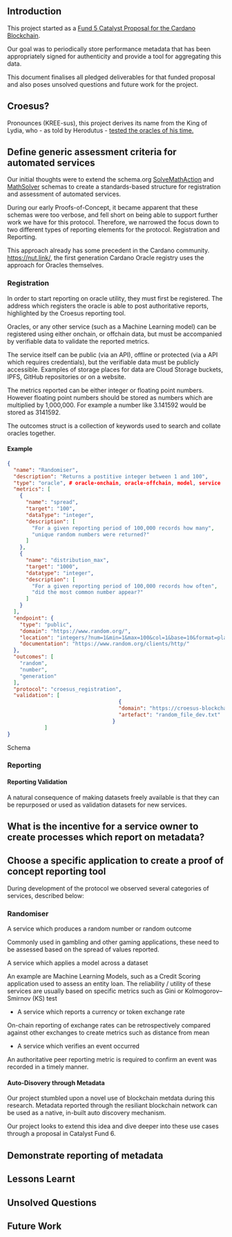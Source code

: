 ## Introduction

This project started as a [Fund 5 Catalyst Proposal for the Cardano Blockchain](https://cardano.ideascale.com/a/dtd/Oracle-Performance-Metrics/352231-48088 "Google's Homepage").

Our goal was to periodically store performance metadata that has been appropriately signed for authenticity and provide a tool for aggregating this data.

This document finalises all pledged deliverables for that funded proposal and also poses unsolved questions and future work for the project.

## Croesus?

Pronounces (KREE-sus), this project derives its name from the King of Lydia, who - as told by Herodutus - [tested the oracles of his time.](https://en.wikipedia.org/wiki/Croesus#Croesus'_votive_offerings_to_Delphi)

## Define generic assessment criteria for automated services

Our initial thoughts were to extend the schema.org [SolveMathAction](https://schema.org/SolveMathAction) and [MathSolver](https://schema.org/MathSolver) schemas to create a standards-based structure for registration and assessment of automated services.

During our early Proofs-of-Concept, it became apparent that these schemas were too verbose, and fell short on being able to support further work we have for this protocol. Therefore, we narrowed the focus down to two different types of reporting elements for the protocol. Registration and Reporting.

This approach already has some precedent in the Cardano community. https://nut.link/, the first generation Cardano Oracle registry uses the approach for Oracles themselves.

### Registration

In order to start reporting on oracle utility, they must first be registered. The address which registers the oracle is able to post authoritative reports, highlighted by the Croesus reporting tool.

Oracles, or any other service (such as a Machine Learning model) can be registered using either onchain, or offchain data, but must be accompanied by verifiable data to validate the reported metrics.

The service itself can be public (via an API), offline or protected (via a API which requires credentials), but the verifiable data must be publicly accessible. Examples of storage places for data are Cloud Storage buckets, IPFS, GitHub repositories or on a website.

The metrics reported can be either integer or floating point numbers. However floating point numbers should be stored as numbers which are multiplied by 1,000,000. For example a number like 3.141592 would be stored as 3141592.

The outcomes struct is a collection of keywords used to search and collate oracles together.



#### Example

```json
{
  "name": "Randomiser", 
  "description": "Returns a postitive integer between 1 and 100",
  "type": "oracle", # oracle-onchain, oracle-offchain, model, service
  "metrics": [
    {
      "name": "spread",
      "target": "100", 
      "dataType": "integer",
      "description": [
        "For a given reporting period of 100,000 records how many",
        "unique random numbers were returned?"
      ]
    },
    {
      "name": "distribution_max",
      "target": "1000",
      "datatype": "integer",
      "description": [
        "For a given reporting period of 100,000 records how often",
        "did the most common number appear?"
      ]
    }
  ],
  "endpoint": {
    "type": "public",
    "domain": "https://www.random.org/",
    "location": "integers/?num=1&min=1&max=100&col=1&base=10&format=plain&rnd=new",
    "documentation": "https://www.random.org/clients/http/"
  },
  "outcomes": [
    "random",
    "number",
    "generation"
  ],
  "protocol": "croesus_registration",
  "validation": [
									{
								    "domain": "https://croesus-blockchain.github.io/",
								    "artefact": "random_file_dev.txt"
								  }
			]
}
```

Schema

### Reporting

#### Reporting Validation

A natural consequence of making datasets freely available is that they can be repurposed or used as validation datasets for new services.

## What is the incentive for a service owner to create processes which report on metadata?

## Choose a specific application to create a proof of concept reporting tool

During development of the protocol we observed several categories of services, described below:

### Randomiser

A service which produces a random number or random outcome

Commonly used in gambling and other gaming applications, these need to be assessed based on the spread of values reported.

A service which applies a model across a dataset

An example are Machine Learning Models, such as a Credit Scoring application used to assess an entity loan. The reliability / utility of these services are usually based on specific metrics such as Gini or Kolmogorov–Smirnov (KS) test

* A service which reports a currency or token exchange rate

On-chain reporting of exchange rates can be retrospectively compared against other exchanges to create metrics such as distance from mean

* A service which verifies an event occurred

An authoritative peer reporting metric is required to confirm an event was recorded in a timely manner.

#### Auto-Disovery through Metadata

Our project stumbled upon a novel use of blockchain metdata during this research. Metadata reported through the resiliant blockchain network can be used as a native, in-built auto discovery mechanism.

Our project looks to extend this idea and dive deeper into these use cases through a proposal in Catalyst Fund 6.

## Demonstrate reporting of metadata

## Lessons Learnt

## Unsolved Questions

## Future Work

